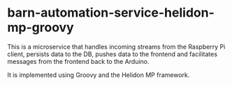 # barn-automation-service-helidon-mp-groovy

This is a microservice that handles incoming streams from the Raspberry Pi client, persists data to the DB, pushes data to the frontend and facilitates messages from the frontend back to the Arduino.

It is implemented using Groovy and the Helidon MP framework.